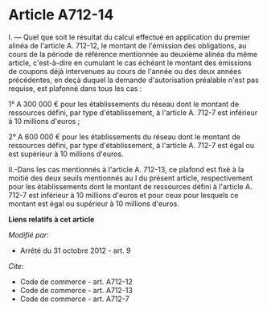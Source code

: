 # Article A712-14

I. ― Quel que soit le résultat du calcul effectué en application du premier alinéa de l'article A. 712-12, le montant de
l'émission des obligations, au cours de la période de référence mentionnée au deuxième alinéa du même article, c'est-à-dire
en cumulant le cas échéant le montant des émissions de coupons déjà intervenues au cours de l'année ou des deux années
précédentes, en deçà duquel la demande d'autorisation préalable n'est pas requise, est plafonné dans tous les cas : 

1° A 300 000 € pour les établissements du réseau dont le montant de ressources défini, par type d'établissement, à l'article
A. 712-7 est inférieur à 10 millions d'euros ; 

2° A 600 000 € pour les établissements du réseau dont le montant de ressources défini, par type d'établissement, à l'article
A. 712-7 est égal ou est supérieur à 10 millions d'euros. 

II.-Dans les cas mentionnés à l'article A. 712-13, ce plafond est fixé à la moitié des deux seuils mentionnés au I du présent
article, respectivement pour les établissements dont le montant de ressources défini à l'article A. 712-7 est inférieur à 10
millions d'euros et pour ceux pour lesquels ce montant est égal ou supérieur à 10 millions d'euros.

**Liens relatifs à cet article**

_Modifié par_:

  - Arrêté du 31 octobre 2012 - art. 9

_Cite_:

  - Code de commerce - art. A712-12
  - Code de commerce - art. A712-13
  - Code de commerce - art. A712-7
